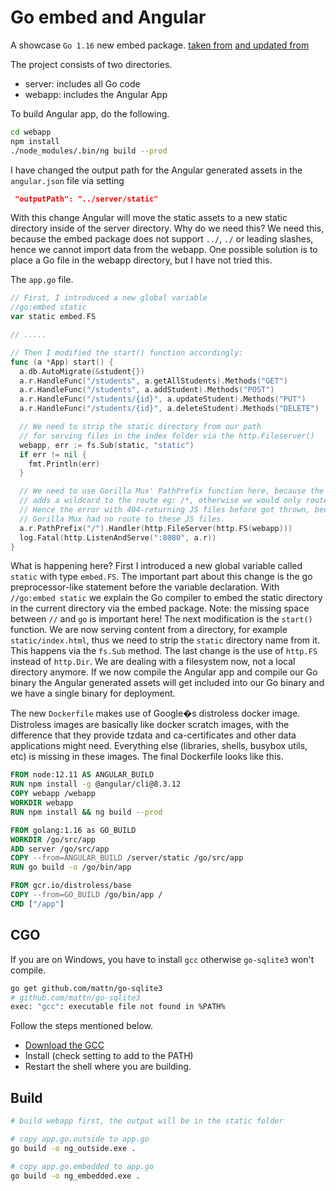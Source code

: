 # Go embed and Angular

A showcase `Go 1.16` new embed package.
[taken from](https://shibumi.dev/posts/go-embed-and-angular/)
[and updated from](https://stackoverflow.com/questions/66600155/is-it-possible-to-embed-angular-inside-golang-application)

The project consists of two directories.

- server: includes all Go code
- webapp: includes the Angular App

To build Angular app, do the following.

```bash
cd webapp
npm install
./node_modules/.bin/ng build --prod
```

I have changed the output path for the Angular generated assets in the `angular.json` file via setting

```json
 "outputPath": "../server/static"
```

With this change Angular will move the static assets to a new static directory inside of the server directory.
Why do we need this?
We need this, because the embed package does not support `../`, `./` or leading slashes,
hence we cannot import data from the webapp.
One possible solution is to place a Go file in the webapp directory, but I have not tried this.

The `app.go` file.

```go
// First, I introduced a new global variable
//go:embed static
var static embed.FS

// .....

// Then I modified the start() function accordingly:
func (a *App) start() {
  a.db.AutoMigrate(&student{})
  a.r.HandleFunc("/students", a.getAllStudents).Methods("GET")
  a.r.HandleFunc("/students", a.addStudent).Methods("POST")
  a.r.HandleFunc("/students/{id}", a.updateStudent).Methods("PUT")
  a.r.HandleFunc("/students/{id}", a.deleteStudent).Methods("DELETE")

  // We need to strip the static directory from our path
  // for serving files in the index folder via the http.Fileserver()
  webapp, err := fs.Sub(static, "static")
  if err != nil {
    fmt.Println(err)
  }

  // We need to use Gorilla Mux' PathPrefix function here, because the Pathprefix
  // adds a wildcard to the route eg: /*, otherwise we would only route to "/"
  // Hence the error with 404-returning JS files before got thrown, because
  // Gorilla Mux had no route to these JS files.
  a.r.PathPrefix("/").Handler(http.FileServer(http.FS(webapp)))
  log.Fatal(http.ListenAndServe(":8080", a.r))
}
```

What is happening here? First I introduced a new global variable called `static` with type `embed.FS`.
The important part about this change is the go preprocessor-like statement before the variable declaration.
With `//go:embed static` we explain the Go compiler to embed the static directory in the current directory via the embed package.
Note: the missing space between `//` and `go` is important here!
The next modification is the `start()` function.
We are now serving content from a directory, for example `static/index.html`,
thus we need to strip the `static` directory name from it.
This happens via the `fs.Sub` method. The last change is the use of `http.FS` instead of `http.Dir`.
We are dealing with a filesystem now, not a local directory anymore.
If we now compile the Angular app and compile our Go binary the Angular generated assets will get included into our Go binary and we have a single binary for deployment.

The new `Dockerfile` makes use of Google�s distroless docker image.
Distroless images are basically like docker scratch images, with the difference that they provide tzdata and ca-certificates and other data applications might need.
Everything else (libraries, shells, busybox utils, etc) is missing in these images.
The final Dockerfile looks like this.

```dockerfile
FROM node:12.11 AS ANGULAR_BUILD
RUN npm install -g @angular/cli@8.3.12
COPY webapp /webapp
WORKDIR webapp
RUN npm install && ng build --prod

FROM golang:1.16 as GO_BUILD
WORKDIR /go/src/app
ADD server /go/src/app
COPY --from=ANGULAR_BUILD /server/static /go/src/app
RUN go build -o /go/bin/app

FROM gcr.io/distroless/base
COPY --from=GO_BUILD /go/bin/app /
CMD ["/app"]
```

## CGO

If you are on Windows, you have to install `gcc` otherwise `go-sqlite3` won't compile.

```bash
go get github.com/mattn/go-sqlite3
# github.com/mattn/go-sqlite3
exec: "gcc": executable file not found in %PATH%
```

Follow the steps mentioned below.

- [Download the GCC](http://tdm-gcc.tdragon.net/download)
- Install (check setting to add to the PATH)
- Restart the shell where you are building.

## Build

```bash
# build webapp first, the output will be in the static folder

# copy app.go.outside to app.go
go build -o ng_outside.exe .

# copy app.go.embedded to app.go
go build -o ng_embedded.exe .
```
